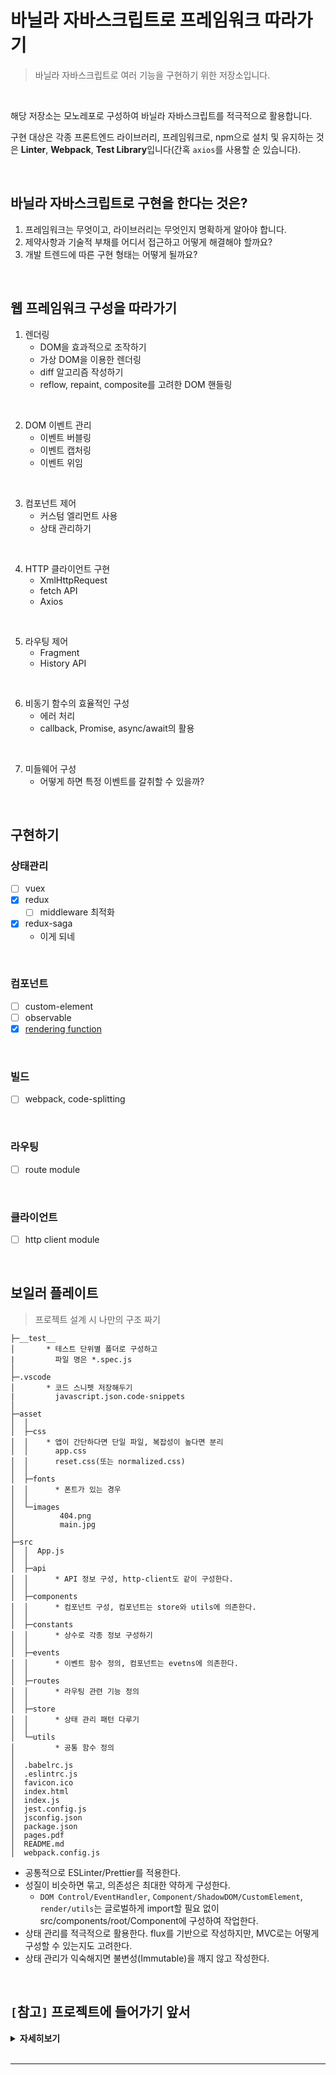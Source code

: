 # 바닐라 자바스크립트로 프레임워크 따라가기
> 바닐라 자바스크립트로 여러 기능을 구현하기 위한 저장소입니다.

<br>

해당 저장소는 모노레포로 구성하여 바닐라 자바스크립트를 적극적으로 활용합니다.

구현 대상은 각종 프론트엔드 라이브러리, 프레임워크로, npm으로 설치 및 유지하는 것은 **Linter**, **Webpack**, **Test Library**입니다(간혹 `axios`를 사용할 순 있습니다).

<br>

## 바닐라 자바스크립트로 구현을 한다는 것은?
1. 프레임워크는 무엇이고, 라이브러리는 무엇인지 명확하게 알아야 합니다.
2. 제약사항과 기술적 부채를 어디서 접근하고 어떻게 해결해야 할까요?
3. 개발 트렌드에 따른 구현 형태는 어떻게 될까요?

<br>

## 웹 프레임워크 구성을 따라가기
1. 렌더링
   - DOM을 효과적으로 조작하기
   - 가상 DOM을 이용한 렌더링
   - diff 알고리즘 작성하기
   - reflow, repaint, composite를 고려한 DOM 핸들링

<br>

2. DOM 이벤트 관리
   - 이벤트 버블링
   - 이벤트 캡처링
   - 이벤트 위임

<br>

3. 컴포넌트 제어
   - 커스텀 엘리먼트 사용
   - 상태 관리하기

<br>

4. HTTP 클라이언트 구현
   - XmlHttpRequest
   - fetch API
   - Axios

<br>

5. 라우팅 제어
   - Fragment
   - History API

<br>

6. 비동기 함수의 효율적인 구성
   - 에러 처리
   - callback, Promise, async/await의 활용

<br>

7. 미들웨어 구성
   - 어떻게 하면 특정 이벤트를 갈취할 수 있을까?

<br>

## 구현하기
### 상태관리
- [ ] vuex
- [x] redux
  - [ ] middleware 최적화
- [x] redux-saga
  - 이게 되네

<br>

### 컴포넌트
- [ ] custom-element
- [ ] observable
- [x] [rendering function](https://github.com/InSeong-So/No-Framework-VanillaJS/tree/master/_theory/render-to-diff)

<br>

### 빌드
- [ ] webpack, code-splitting

<br>

### 라우팅
- [ ] route module

<br>

### 클라이언트
- [ ] http client module

<br>

## 보일러 플레이트
> 프로젝트 설계 시 나만의 구조 짜기

```
├─__test__
│       * 테스트 단위별 폴더로 구성하고
|         파일 명은 *.spec.js
│
├─.vscode
│       * 코드 스니펫 저장해두기
|         javascript.json.code-snippets
│
├─asset
│  │
│  ├─css
│  │    * 앱이 간단하다면 단일 파일, 복잡성이 높다면 분리
│  │      app.css
│  │      reset.css(또는 normalized.css)
│  │
│  ├─fonts
│  │      * 폰트가 있는 경우
│  │
│  └─images
│          404.png
│          main.jpg
│
├─src
│  │  App.js
│  │
│  ├─api
│  │      * API 정보 구성, http-client도 같이 구성한다.
│  │
│  ├─components
│  │      * 컴포넌트 구성, 컴포넌트는 store와 utils에 의존한다.
│  │
│  ├─constants
│  │      * 상수로 각종 정보 구성하기
│  │
│  ├─events
│  │      * 이벤트 함수 정의, 컴포넌트는 evetns에 의존한다.
│  │
│  ├─routes
│  │      * 라우팅 관련 기능 정의
│  │
│  ├─store
│  │      * 상태 관리 패턴 다루기
│  │
│  └─utils
│         * 공통 함수 정의
│
│  .babelrc.js
│  .eslintrc.js
│  favicon.ico
│  index.html
│  index.js
│  jest.config.js
│  jsconfig.json
│  package.json
│  pages.pdf
│  README.md
│  webpack.config.js
```

- 공통적으로 ESLinter/Prettier를 적용한다.
- 성질이 비슷하면 묶고, 의존성은 최대한 약하게 구성한다.
  - `DOM Control/EventHandler`, `Component/ShadowDOM/CustomElement`, `render/utils`는 글로벌하게 import할 필요 없이 src/components/root/Component에 구성하여 작업한다.
- 상태 관리를 적극적으로 활용한다. flux를 기반으로 작성하지만, MVC로는 어떻게 구성할 수 있는지도 고려한다.
- 상태 관리가 익숙해지면 불변성(Immutable)을 깨지 않고 작성한다.

<br>

## `[`**참고**`]` 프로젝트에 들어가기 앞서

<details><summary><strong>자세히보기</strong></summary>

<br>

### 덕 타이핑(Duck Typing)을 활용해야 합니다.
> "오리처럼 생겼고, 오리처럼 걷고, 오리처럼 소리를 낸다면 그건 오리다".

- 이해가 안 된다구요? 괜찮아요! 예를 보여드릴게요.
  ```js
  function duck(face, work, voice){
    // 오리처럼 생겼다.
    this.face = face;
    // 오리처럼 걷는다.
    this.work = work;
    // 오리처럼 소리를 냅니다.
    this.voise = voice;
  }

  const animal = [
    new duck('젊은 오리 얼굴', '힘찬 오리 걸음', '성난 오리 소리'),
    new duck('늙은 오리 얼굴', '힘 없는 오리 걸음', '힘 없는 오리 소리'),
    new duck('아기 오리 얼굴', '아장아장 오리 걸음', '앳된 오리 소리'),
    new duck('엄마 오리 얼굴', '사뿐한 오리 걸음', '달래는 오리 소리'),
  ]
  ```
  - 물론 지저분해 보일 수 있지만, 우리는 오리인지의 여부를 *특정 프로퍼티의 존재 여부만 체크*하면 되는 것입니다. 이처럼덕 타이핑은 **적은 코드로도 객체를 폭 넓게 다루며**, **컴포넌트를 효율적으로 이해하게 하는 좋은 수단**이에요.

<br>

### `클로저`를 이해합니다.
> 클로저는 매우 강력한 자바스크립트의 요소이며, 모든 함수는 클로저니까요.

<br>

### `this`를 어떻게 활용하느냐에 따라 설계 관점에 큰 영향을 미칩니다.

<br>

### 자바스크립트는 `싱글 스레드`입니다.
> 타 언어와는 완전히 다른 식으로 비동기 프로그래밍을 해야 하죠. 자바스크립트는 실행 함수를 큐에 넣고 꺼내어 사용하며 동작합니다.

이를 해결하기 위해 자바스크립트 엔진은 **이벤트 루프**에서 한 번에 하나씩 함수를 꺼내 실행합니다. 이를 효율적으로, 좀 더 아름답게 작성하는 것은 자바스크립트 개발자들의 영원한 숙제입니다.

<br>

### `규약`을 지켜 코딩할 것.
> 모든 언어, 생활에 포함되는 항목입니다. 

자바스크립트의 기상천외한 유연성은 최소의 코드로 최대의 일을 할 수 있습니다. 물론 그 코드에 누가 어떤 것을 어떻게 실행시킬 지는 알 수 없습니다. 유연성이 독이 될 수 있는 경우의 수를 줄이는 수단으로, **규약 레지스트리(contract registry)** 를 활용하여 **에스팩트 지향 프로그래밍(Aspect-Oriented Programming, 관점 지향 프로그래밍)** 을 해봅시다.

<br>

### `소프트웨어 공학 원칙`을 적용하세요.
> 편하고 빠르게, 그러나 빈틈 없는 코드를 작성할 수 있습니다. 가장 유명한 **SOLID** 원칙과 **DRY** 원칙을 소개합니다.

1. **S**, Single Responsiblity Principle, 단일 책임 원칙
  - 모든 클래스(함수)는 반드시 한 가지 변경 사유가 존재해야 합니다.
  - `이게 무슨 무리한 소리란 말이죠?!` 놀랄 것 없습니다. 우리가 작성하는 코드는 한 줄, 한 단어가 모두 그 의미를 내포하고 있는데? 걱정하지 말고 아래를 보죠.
    ```js
    function sum(a, b){
      return a + b
    }
    ```
  - sum 함수의 유일한 관심사는 입력 받은 인자를 더하는 것입니다. 이를 어떻게 이행할지는 철저히 외부 수단에 달려 있으니 외부 인자 a + b를 이행하기 위해 함수 자체를 변경할 필요는 없어요!

<br>

- **O**, Open-Closed Principle, 개방-패쇄 원칙
  - 모든 소프트웨어 개체는 확장 가능성은 열고, 수정 가능성은 닫아야 합니다.
  - 어떤 경우에도 실행하는 핵심 코드를 변경하지 말고, 어떻게든 재사용하고 확장하라는 뜻입니다. 쉽게 이해하기 위해 웹 프레임워크를 사용한다고 가정합시다. 개발자는 웹 프레임워크에서 개방된 몇몇 설정 방버을 제외하고는 핵심 기능을 변경할 수 없습니다!

<br>

- **L**, Liskov Substitution Principle, 리스코프 치환 원칙
  - 어떤 타입에서 파생된 타입의 객체가 있습니다면, 이 타입을 사용하는 코드는 변경되면 안 됩니다.
  - 인터페이스와 관련이 있는 원칙입니다. 예를 들어 부모 객체에서 자식 객체로 파생하더라도 그 기본 로직이 변경되어선 안 된다는 것이죠. 다시 말해, 작성 중인 함수가 기반 클래스로 하는 일과 서브 클래스로 하는 일이 다르면 이 원칙에 맞지 않는 것입니다.

<br>

- **I**, Interface Segregation Principle, 인터페이스 분리 원칙
  - 기능이 많은 인터페이스는 더 작게 응축시킨 조각으로 나누어야 합니다.
  - 인터페이스 사용부(consumer)는 아주 작은 인터페이스 하나만 바라보면 됩니다. 자바스크립트에는 인터페이스도, 클래스도 없는데? 아닙니다. 함수가 기대하는 인자를 명확히 하고, 그 기대치를 최소화 해야 합니다. 특정 타입의 인자를 바라는게 아닌 이 타입에 실제로 필요한 프로퍼티가 더 있을 것이라 기대하는 것입니다.

<br>

- **D**, Dependency Inversion Principle, 의존성 역전 원칙
  - 상위 수준 모듈은 하위 수준 모듈에 의존해서는 안 되며, 둘은 추상화에 의존해야 합니다.
  - 보통 **의존성 주입**이라는 연관된 개념으로 표현하며 인터페이스와 관련이 있습니다. 조금 복잡한 내용이니 인터페이스를 잘 이해하고 있어야 합니다. 클래스 A가 클래스 B의 서비스가 필요한 경우, A는 B를 생성하지 않는 대신 A 생성자의 파라미터 하나가 B를 서술하는 인터페이스 역할을 합니다. 그러면 A는 B가 아닌 자신의 인터페이스만 바라보며, A가 생성되면 구체화한 B를 넘겨받으므로 B 역시 인터페이스에 의존되는 것입니다.
  - 상술했던 리스코프 치환 원칙으로 인터페이스를 만족하는 B의 파생형 버전을 제공할 수 있는 이점이 있으며, B를 고쳐야 할 경우 하위 버전 호환성을 유지하기 위해 어떤 로직을 계속 지녀야 하는지 일목요연하게 나타낼 수 있습니다.

<br>

- **DRY 원칙**
  - 잘 말라 건조한 코드로, 모든 지식 조각이 반복하지 않고 딱 한 번만 나오는 형태입니다.
  - SOLID 원칙의 개방-폐쇄 원칙이 DRY 원칙의 필연적 산물입니다. 예를 들어 A, B를 함께 하는 모듈이 있습니다면 A의 기능이 필요할 때 B의 기능을 들어내지 않는 한 모듈을 재사용할 수 없으므로 A를 다시 코딩하는 사태가 일어나게 돼요. 이는 DRY 원칙과 맞지 않으며 A와 B를 하는 함수 2개를 모듈에 주입하여 하나의 책임으로 묶어두면 문제를 간단히 해결할 수 있습니다.
  - 즉, DRY한 코드는 그 과정에 의존성 주입과 단일 책임 문제가 개입되는 것입니다.

<br>
<hr>

## 바르게 유지되는 코드란 무엇인가?
> "와, 이건 새로 만드는게 정신 건강에 좋고... 미래를 위해서도 나을 것 같아요😭"

방대한 레거시 코드를 보면 한숨이 나오고, 욕지거리가 목에 맴돕니다. 아무리 완벽한 프로그램이라도 유지보수를 몇 년 거치면 괴물이 탄생합니다. 이를 해결하기 위해서 어떻게 해야 할까요?

<br>

### 단위 테스트를 실천하자
> 가장 호쾌한 해결책이 여기 있습니다! **단위 테스트(unit test)** 는 시간이 흐르고 어떤 변화가 닥쳐와도 완벽한 프로그램을 만들 수 있게 합니다.

단위란 특정 조건에서 어떻게 작동해야 할지 정의한 것입니다. 단위 테스트 본체에서 작성한 코드는 준비(arrange), 실행(act), 단언(assert)의 패턴을 따릅니다.
1. 테스트 준비 : 단위를 실행할 조건을 확실히 정하고, 의존성 및 함수 입력 데이터를 설정합니다.
2. 테스트 실행 : 준비 단계에서 미리 설정한 입력을 기능에 넘겨 실행합니다.
3. 테스트 단언 : 미리 정한 조건에 따라 예상대로 단위가 작동하는지 확인합니다.

<br>

### TDD(Test-Driven Development, 테스트 주도 개발)를 적용하라
> 애플리케이션 코드를 짜기 **전에**, 해당 코드가 통과해야 할 단위 테스트를 **먼저** 작성하는 개발 방법입니다.

전체 단위 테스트 꾸러미를 만들어가는 TDD 방식을 따르면, **단위 정의**와 **인터페이스 설계**에 도움이 많이 됩니다. TDD를 실천할 때, 애플리케이션에 변화가 생기면 다음 단계를 밟게 됩니다.

이 단계를 적색(실패)-녹색(성공)-리팩터링(중복 제거) 과정이라고 합니다.

1. 완벽히 변경하면 성공, 그 전까지는 **반드시 실패**하는 단위 테스트 작성
2. 테스트가 성공할 수 있을 만큼의 **최소한**의 코딩
3. 애플리케이션 코드를 리팩토링하며 **중복 제거**

<br>

### 테스트하기 쉬운 코드로 다듬자
> 가장 중요한 단계는 관심사를 적절히 분리하는 **단일 책임 원칙**을 적용하는 것입니다.

- 다음 함수를 확인해볼까요?
  ```js
  // validateAndRegisterUser, 변경 전

  let User = Users || {};
  Users.registration = () => {
    return {
      validateAndResisterUser: function validateAndDisplayUser(user){
        if (!user || user.name === "" || user.password === || user.password.length < 6){
          throw new Error('사용자 인증이 실패했습니다.');
        }

        // 사용자 정보 전송
        fetch("http://myapp.com/user", {
          method: "POST",
          headers: {
            "Content-Type": "application/json",
          },
          body: JSON.stringify(user),
        }).then((response) => {
          // 메세지 출력
          document.getElementById('user-message').innerText(`가입을 환영해요, ${response.data.name}님!!`);
        });
      }
    }
  }
  ```

위 함수는 세 가지 일을 담당하며, 관심사를 요약하면 아래와 같습니다.
1. user 객체가 올바른지 검증합니다. → **사용자 검증**
2. 검증이 완료된 user 객체를 서버로 전송합니다. → **서버와 통신**
3. UI에 메세지를 출력합니다. → **UI 제어**

<br>

그럼 validateAndRegisterUser 함수를 테스트할 조건을 나열해봅시다.
1. user가 null이면 에러를 냅니다.
2. null인 user는 서버로 전송하지 않습니다.
3. user가 null이면 UI를 업데이트하지 않습니다.
4. user가 undefined이면 에러를 냅니다.
5. undefined인 user는 서버로 전송하지 않습니다.
6. user가 undefined이면 UI를 업데이트하지 않습니다.
7. user의 name 프로퍼티가 빈 상태면 에러를 냅니다.
8. name 프로퍼티가 빈 user는 서버로 전송하지 않습니다.
9. user의 name 프로퍼티가 비어 있으면 UI를 업데이트 하지 않습니다.

<br>

와, 이렇게나 많음에도 오류 조건은 끝이 아닙니다. UI가 제대로 업데이트 되는지, 유효성 검사가 올바른지도 테스트해야 합니다.

이 코드는 테스트할 수 있지만 조건이 매우 다양하게 조합되며, 모두를 보완하는 것은 불가능에 가깝습니다.

그렇다면 상술한 세 가지 관심사를 각각 추출하여 단일 책임을 부여하면 어떨까요?

```js
// validateAndRegisterUser, 변경 후

let User = Users || {};
Users.registration = () => {
  return {
    validateAndResisterUser: function validateAndDisplayUser(user){
      if (!userValidator.userIsValid(user)){
        throw new Error('사용자 인증이 실패했습니다.');
      }

      // 사용자 정보 전송
      userRegister.registerUser(user);
      // 메세지 출력
      userDisplay.showRegistrationThankYou(user);
    }
  }
}
```

새로 고친 registration 모듈은 개별 객체 인스턴스를 의존성 주입으로 제공합니다. 다른 관심사에 직접 영향을 미쳤던 코드 대신 주입된 객체를 사용하는 것입니다. 그렇다면 테스트 케이스?
1. user가 잘못 넘어오면 에러가 납니다.
2. 잘못된 user는 등록하지 않습니다.
3. 잘못된 user는 표시하지 않습니다.
4. 올바른 user를 인자로 userRegister.registerUser 함수를 실행합니다.
5. userRegister.registerUser에서 에러가 나면 userDisplay.showRegistrationThankYou 함수는 실행하지 않습니다.
6. user가 성공적으로 등록되면 user를 인자로 userDisplay.showRegistrationThankYou 함수를 실행합니다.

<br>

오, 전체 테스트가 6개로 줄었네요! 이렇게 별개의 객체로 관심사를 추출하여 단일 책임을 부여하면 독립적인 객체는 각자 완전한 테스트 꾸러미를 가지므로 코드의 작성, 테스트, 이해가 쉬워집니다.

TDD를 실천하면 첫째, 작은 코드는 대개 간단하고 실수할 가능성이 작아 디버깅 시간을 상당히 줄일 수 있습니다.

둘째, 테스트로 코드를 완전히 커버하니 리팩토링을 하더라도 무섭지 않습니다.

결국 코드를 DRY하게 유지하여 코드베이스에 오류 발생 여지를 줄이고 규모를 작게 가져갈 수 있는 것입니다.

<br>

여기까지 길고 지루했던 당부의 말이었습니다. 이제부터 진짜 **애플리케이션**을 작성해봅시다.

<br>
<hr>

## 참조
- 자바스크립트 : 자바스크립트 패턴과 디자인

<br>

</details>

<br>
<hr>